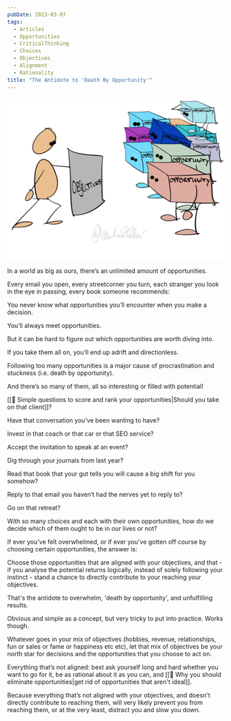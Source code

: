 ```yaml
---
pubDate: 2023-03-07
tags:
  - Articles
  - Opportunities
  - CriticalThinking
  - Choices
  - Objectives
  - Alignment
  - Rationality
title: "The Antidote to 'Death By Opportunity'"
---
```


![](Media/SalesFlowCoach.app_How-to-avoid-death-by-opportunity_MartinStellar.png)

In a world as big as ours, there’s an unlimited amount of opportunities.

Every email you open, every streetcorner you turn, each stranger you look in the eye in passing, every book someone recommends:

You never know what opportunities you’ll encounter when you make a decision.

You’ll always meet opportunities.

But it can be hard to figure out which opportunities are worth diving into.

If you take them all on, you’ll end up adrift and directionless.

Following too many opportunities is a major cause of procrastination and stuckness (i.e. death by opportunity).

And there’s so many of them, all so interesting or filled with potential!

[[🤔 Simple questions to score and rank your opportunities|Should you take on that client]]?

Have that conversation you’ve been wanting to have?

Invest in that coach or that car or that SEO service?

Accept the invitation to speak at an event?

Dig through your journals from last year?

Read that book that your gut tells you will cause a big shift for you somehow?

Reply to that email you haven’t had the nerves yet to reply to?

Go on that retreat?

With so many choices and each with their own opportunities, how do we decide which of them ought to be in our lives or not?

If ever you’ve felt overwhelmed, or if ever you’ve gotten off course by choosing certain opportunities, the answer is:

Choose those opportunities that are aligned with your objectives, and that - if you analyse the potential returns logically, instead of solely following your instinct - stand a chance to directly contribute to your reaching your objectives.

That's the antidote to overwhelm, 'death by opportunity', and unfulfilling results.

Obvious and simple as a concept, but very tricky to put into practice. Works though.

Whatever goes in your mix of objectives (hobbies, revenue, relationships, fun or sales or fame or happiness etc etc), let that mix of objectives be your north star for decisions and the opportunities that you choose to act on.

Everything that’s not aligned: best ask yourself long and hard whether you want to go for it, be as rational about it as you can, and [[📄 Why you should eliminate opportunities|get rid of opportunities that aren't ideal]].

Because everything that’s not aligned with your objectives, and doesn't directly contribute to reaching them, will very likely prevent you from reaching them, or at the very least, distract you and slow you down.
